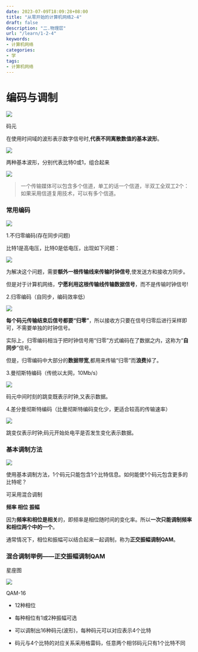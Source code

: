 ```yaml
---
date: 2023-07-09T18:09:28+08:00
title: "从零开始的计算机网络2-4"
draft: false
description: "二.物理层"
url: "/learn/1-2-4"
keywords:
- 计算机网络
categories:
- 学
tags:
- 计算机网络
---
```


# 编码与调制

![](https://img.0pt.im/computernet/2-4/2-4-1.png)

码元

在使用时间域的波形表示数字信号时,**代表不同离散数值的基本波形**。

![](https://img.0pt.im/computernet/2-4/2-4-4.png)

两种基本波形，分别代表比特0或1，组合起来

![](https://img.0pt.im/computernet/2-4/2-4-3.png)

> 一个传输媒体可以包含多个信道，单工的话一个信道，半双工全双工2个：如果采用信道复用技术，可以有多个信道。

### 常用编码

![](https://img.0pt.im/computernet/2-4/2-4-5.png)

1.不归零编码(存在同步问题)

比特1是高电压，比特0是低电压，出现如下问题：

![](https://img.0pt.im/computernet/2-4/2-4-6.png)

为解决这个问题，需要**额外一根传输线来传输时钟信号**,使发送方和接收方同步。

但是对于计算机网络，**宁愿利用这根传输线传输数据信号**，而不是传输时钟信号!

2.归零编码（自同步，编码效率低）

![](https://img.0pt.im/computernet/2-4/2-4-7.png)

**每个码元传输结束后信号都要“归零”**，所以接收方只要在信号归零后进行采样即可，不需要单独的时钟信号。

实际上，归零编码相当于把时钟信号用“归零”方式编码在了数据之内，这称为“**自同步**”信号。

但是，归零编码中大部分的**数据带宽**,都用来传输“归零”而**浪费**掉了。

3.曼彻斯特编码（传统以太网，10Mb/s）

![](https://img.0pt.im/computernet/2-4/2-4-8.png)

码元中间时刻的跳变既表示时钟,又表示数据。

4.差分曼彻斯特编码（比曼彻斯特编码变化少，更适合较高的传输速率）

![](https://img.0pt.im/computernet/2-4/2-4-9.png)

跳变仅表示时钟;码元开始处电平是否发生变化表示数据。

### 基本调制方法

![](https://img.0pt.im/computernet/2-4/2-4-10.png)

使用基本调制方法，1个码元只能包含1个比特信息。如何能使1个码元包含更多的比特呢？

可采用混合调制

**频率    相位    振幅**

因为**频率和相位是相关**的，即频率是相位随时间的变化率。所以**一次只能调制频率和相位两个中的一个**。

通常情况下，相位和振幅可以结合起来一起调制，称为**正交振幅调制QAM**。

### 混合调制举例——正交振幅调制QAM

星座图

![](https://img.0pt.im/computernet/2-4/2-4-11.png)

QAM-16

- 12种相位

- 每种相位有1或2种振幅可选

- 可以调制出16种码元(波形)，每种码元可以对应表示4个比特

- 码元与4个比特的对应关系采用格雷码，任意两个相邻码元只有1个比特不同
